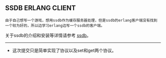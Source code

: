 ## SSDB ERLANG CLIENT
	由于自己想写一个游戏，想用ssdb作为缓存服务器处理，但是ssdb的erlang客户端没有找到一个较为好的，所以边学习erlang边写一个ssdb的客户端。
关于ssdb的介绍和安装等详情请参考 [ssdb](http://ssdb.io/zh_cn/)。

---
* 这次提交只是简单实现了协议以及set和get两个协议。